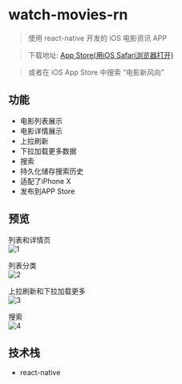 # watch-movies-rn

> 使用 react-native 开发的 iOS 电影资讯 APP

> 下载地址: [App Store(用iOS Safari浏览器打开)](https://itunes.apple.com/cn/app/%E7%94%B5%E5%BD%B1%E6%96%B0%E9%A3%8E%E5%90%91/id1382568619)

> 或者在 iOS App Store 中搜索 “电影新风向” 

## 功能

- 电影列表展示
- 电影详情展示
- 上拉刷新
- 下拉加载更多数据
- 搜索
- 持久化储存搜索历史
- 适配了iPhone X
- 发布到APP Store

## 预览

列表和详情页  
![1](https://raw.githubusercontent.com/sunhaoxiang/watch-movies-rn/master/preview-images/1.gif)

列表分类  
![2](https://raw.githubusercontent.com/sunhaoxiang/watch-movies-rn/master/preview-images/2.gif)

上拉刷新和下拉加载更多  
![3](https://raw.githubusercontent.com/sunhaoxiang/watch-movies-rn/master/preview-images/3.gif)

搜索  
![4](https://raw.githubusercontent.com/sunhaoxiang/watch-movies-rn/master/preview-images/4.gif)

## 技术栈

- react-native
